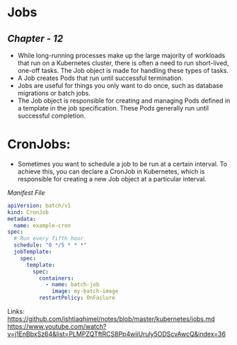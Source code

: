 # Jobs
## *Chapter - 12*
- While long-running processes make up the large majority of
workloads that run on a Kubernetes cluster, there is often a need to run short-lived,
one-off tasks. The Job object is made for handling these types of tasks.
- A Job creates Pods that run until successful termination.
- Jobs are useful for things you only want to do once, such as database migrations or batch jobs.
- The Job object is responsible for creating and managing Pods defined in a template in
the job specification. These Pods generally run until successful completion.


# CronJobs:
- Sometimes you want to schedule a job to be run at a certain interval. To achieve this,
you can declare a CronJob in Kubernetes, which is responsible for creating a new Job
object at a particular interval.

*Manifest File*
```yaml
apiVersion: batch/v1
kind: CronJob
metadata:
  name: example-cron
spec:
  # Run every fifth hour
  schedule: "0 */5 * * *"
  jobTemplate:
    spec:
      template:
        spec:
          containers:
            - name: batch-job
              image: my-batch-image
          restartPolicy: OnFailure
```

Links: https://github.com/ishtiaqhimel/notes/blob/master/kubernetes/jobs.md
https://www.youtube.com/watch?v=j1EnBbxSz64&list=PLMPZQTftRCS8Pp4wiiUruly5ODScvAwcQ&index=36